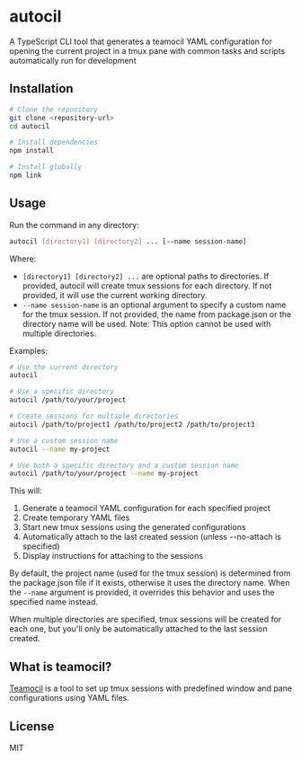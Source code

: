 # autocil

A TypeScript CLI tool that generates a teamocil YAML configuration for opening the current project in a tmux pane with common tasks and scripts automatically run for development

## Installation

```bash
# Clone the repository
git clone <repository-url>
cd autocil

# Install dependencies
npm install

# Install globally
npm link
```

## Usage

Run the command in any directory:

```bash
autocil [directory1] [directory2] ... [--name session-name]
```

Where:
- `[directory1] [directory2] ...` are optional paths to directories. If provided, autocil will create tmux sessions for each directory. If not provided, it will use the current working directory.
- `--name session-name` is an optional argument to specify a custom name for the tmux session. If not provided, the name from package.json or the directory name will be used. Note: This option cannot be used with multiple directories.

Examples:

```bash
# Use the current directory
autocil

# Use a specific directory
autocil /path/to/your/project

# Create sessions for multiple directories
autocil /path/to/project1 /path/to/project2 /path/to/project3

# Use a custom session name
autocil --name my-project

# Use both a specific directory and a custom session name
autocil /path/to/your/project --name my-project
```

This will:
1. Generate a teamocil YAML configuration for each specified project
2. Create temporary YAML files
3. Start new tmux sessions using the generated configurations
4. Automatically attach to the last created session (unless --no-attach is specified)
5. Display instructions for attaching to the sessions

By default, the project name (used for the tmux session) is determined from the package.json file if it exists, otherwise it uses the directory name. When the `--name` argument is provided, it overrides this behavior and uses the specified name instead.

When multiple directories are specified, tmux sessions will be created for each one, but you'll only be automatically attached to the last session created.

## What is teamocil?

[Teamocil](https://github.com/remi/teamocil) is a tool to set up tmux sessions with predefined window and pane configurations using YAML files.

## License

MIT
